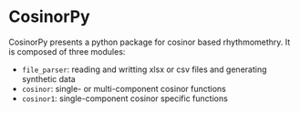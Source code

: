 # CosinorPy

CosinorPy presents a python package for cosinor based rhythmomethry. It is composed of three modules:
* ```file_parser```: reading and writting xlsx or csv files and generating synthetic data
* ```cosinor```: single- or multi-component cosinor functions
* ```cosinor1```: single-component cosinor specific functions
